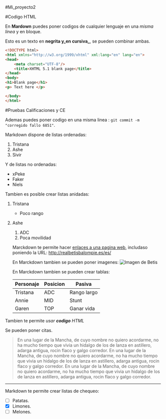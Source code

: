 #Mi_proyecto2

#Codigo HTML


 En **Mardown** puedes poner codigos de cualquier lenguaje en una *misma linea* y en bloque.

Esto es un texto en **negrita y_en cursiva_**, se pueden combinar ambas.

```html
<!DOCTYPE html>
<html xmlns="http://w3.org/1999/xhtml" xml:lang="en" lang="en">
<head>
    <meta charset="UTF-8"/>
    <title>XHTML 5.1 blank page</title>
</head>
<body>
<h1>Blank page</h1>
<p> Text here </p>

</body>
</html>
```

#Pruebas Calificaciones y CE

Ademas puedes poner codigo en una misma linea : `git commit -m "corregido fallo 6851"`.

Markdown dispone de listas ordenadas:

1. Tristana
2. Ashe
3. Sivir

Y de listas no ordenadas:

* xPeke
* Faker
* Niels

Tambien es posible crear listas anidadas:

1. Tristana
    * Poco rango
    
2. Ashe
    1. ADC
    2. Poca movilidad
    
    Marckdown te permite hacer [enlaces a una pagina web](http://realbetisbalompie.es/es/), includaso poniendo la URL: http://realbetisbalompie.es/es/
    
    En Marckdown tambien se pueden poner imagenes:
    ![Imagen de Betis](http://videosdelbetis.com/wp-content/uploads/2012/12/Real-Betis-Balompi%C3%A9.jpg)
    
    En Marckdown tambien se pueden crear tablas:
    
    | Personaje  | Posicion|Pasiva     |
    | ---------  | --------|---------- |
    | Tristana   | ADC     |Rango largo|
    | Annie      | MID     |  Stunt    |
    | Garen      | TOP     | Ganar vida|


Tambien te permite <i>usar <b>codigo</b> HTML</i>

Se pueden poner citas.

>En una lugar de la Mancha, de cuyo nombre no quiero acordarme, no ha mucho tiempo que vivia un hidalgo de los de lanza en astillero, adarga antigua, rocin flaco y galgo corredor.
>En una lugar de la Mancha, de cuyo nombre no quiero acordarme, no ha mucho tiempo que vivia un hidalgo de los de lanza en astillero, adarga antigua, rocin flaco y galgo corredor.
>En una lugar de la Mancha, de cuyo nombre no quiero acordarme, no ha mucho tiempo que vivia un hidalgo de los de lanza en astillero, adarga antigua, rocin flaco y galgo corredor.

---

Markdown te permite crear listas de chequeo:

- [ ] Patatas. 
- [X] Limones.
- [ ] Melones.
